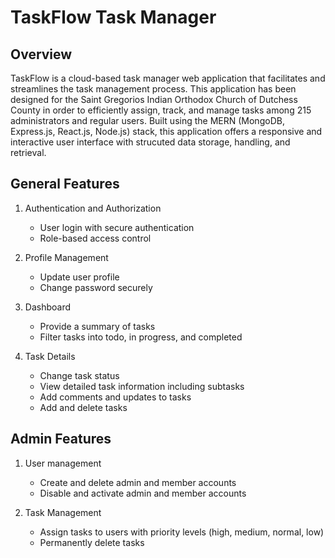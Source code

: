 # TaskFlow Task Manager
## Overview
TaskFlow is a cloud-based task manager web application that facilitates and streamlines the task management process. This application has been designed for the Saint Gregorios Indian Orthodox Church of Dutchess County in order to efficiently assign, track, and manage tasks among 215 administrators and regular users. Built using the MERN (MongoDB, Express.js, React.js, Node.js) stack, this application offers a responsive and interactive user interface with strucuted data storage, handling, and retrieval.

## General Features
1. Authentication and Authorization
   * User login with secure authentication
   * Role-based access control

2. Profile Management
   * Update user profile
   * Change password securely

3. Dashboard
   * Provide a summary of tasks
   * Filter tasks into todo, in progress, and completed

4. Task Details
   * Change task status
   * View detailed task information including subtasks
   * Add comments and updates to tasks
   * Add and delete tasks
  
## Admin Features
1. User management
   * Create and delete admin and member accounts
   * Disable and activate admin and member accounts
  
2. Task Management
   * Assign tasks to users with priority levels (high, medium, normal, low)
   * Permanently delete tasks

